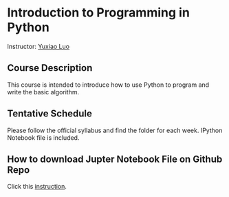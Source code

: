 # Introduction to Programming in Python

Instructor: [Yuxiao Luo](https://github.com/YuxiaoLuo)

## Course Description 
This course is intended to introduce how to use Python to program and write the basic algorithm. 

## Tentative Schedule
Please follow the official syllabus and find the folder for each week. IPython Notebook file is included. 

## How to download Jupter Notebook File on Github Repo
Click this [instruction](https://github.com/YuxiaoLuo/Intro_Python/blob/main/How_to_download_JupyterNotebook.md).